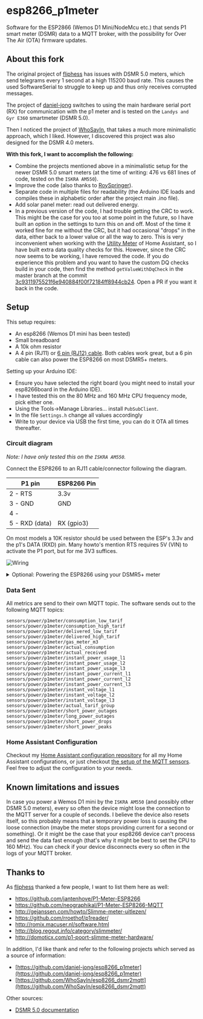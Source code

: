 # esp8266_p1meter

Software for the ESP2866 (Wemos D1 Mini/NodeMcu etc.) that sends P1 smart meter (DSMR) data to a MQTT broker, with the possibility for Over The Air (OTA) firmware updates.

## About this fork
The original project of [fliphess](https://github.com/fliphess/esp8266_p1meter) has issues with DSMR 5.0 meters, which send telegrams every 1 second at a high 115200 baud rate. 
This causes the used SoftwareSerial to struggle to keep up and thus only receives corrupted messages. 

The project of [daniel-jong](https://github.com/daniel-jong/esp8266_p1meter) switches to using the main hardware serial port (RX) for communication with the p1 meter and is tested on the `Landys and Gyr E360` smartmeter (DSMR 5.0).

Then I noticed the project of [WhoSayIn](https://github.com/WhoSayIn/esp8266_dsmr2mqtt), that takes a much more minimalistic approach, which I liked. However, I discovered this project was also designed for the DSMR 4.0 meters.

**With this fork, I want to accomplish the following:**
- Combine the projects mentioned above in a minimalistic setup for the newer DSMR 5.0 smart meters (at the time of writing: 476 vs 681 lines of code, tested on the `ISKRA AM550`).
- Improve the code (also thanks to [RoySpringer](https://github.com/RoySpringer)).
- Separate code in multiple files for readability (the Arduino IDE loads and compiles these in alphabetic order after the project main .ino file).
- Add solar panel meter: read out delivered energy.
- In a previous version of the code, I had trouble getting the CRC to work. This might be the case for you too at some point in the future, so I have built an option in the settings to turn this on and off. Most of the time it worked fine for me without the CRC, but it had occasional "drops" in the data, either back to a lower value or all the way to zero. This is very inconvenient when working with the [Utility Meter](https://www.home-assistant.io/integrations/utility_meter/) of Home Assistant, so I have built extra data quality checks for this. However, since the CRC now seems to be working, I have removed the code. If you do experience this problem and you want to have the custom DQ checks build in your code, then find the method `getValueWithDqCheck` in the master branch at the commit [3c9311975521f6e940884f00f72184ff8944cb24](https://github.com/jhockx/esp8266_p1meter/tree/3c9311975521f6e940884f00f72184ff8944cb24). Open a PR if you want it back in the code.

## Setup
This setup requires:
- An esp8266 (Wemos D1 mini has been tested)
- Small breadboard
- A 10k ohm resistor
- A 4 pin (RJ11) or [6 pin (RJ12) cable](https://www.tinytronics.nl/shop/nl/kabels/adapters/rj12-naar-6-pins-dupont-jumper-adapter). Both cables work great, but a 6 pin cable can also power the ESP8266 on most DSMR5+ meters.

Setting up your Arduino IDE:
- Ensure you have selected the right board (you might need to install your esp8266board in the Arduino IDE).
- I have tested this on the 80 MHz and 160 MHz CPU frequency mode, pick either one.
- Using the Tools->Manage Libraries... install `PubSubClient`.
- In the file `Settings.h` change all values accordingly
- Write to your device via USB the first time, you can do it OTA all times thereafter.

### Circuit diagram
_Note: I have only tested this on the `ISKRA AM550`._

Connect the ESP8266 to an RJ11 cable/connector following the diagram.

| P1 pin   | ESP8266 Pin |
| ----     | ---- |
| 2 - RTS  | 3.3v |
| 3 - GND  | GND  |
| 4 -      |      |
| 5 - RXD (data) | RX (gpio3) |

On most models a 10K resistor should be used between the ESP's 3.3v and the p1's DATA (RXD) pin. Many howto's mention RTS requires 5V (VIN) to activate the P1 port, but for me 3V3 suffices.

![Wiring](https://raw.githubusercontent.com/daniel-jong/esp8266_p1meter/master/assets/esp8266_p1meter_bb.png)

<details><summary>Optional: Powering the ESP8266 using your DSMR5+ meter</summary>
<p>
When using a 6 pin cable you can use the power source provided by the meter.
  
| P1 pin   | ESP8266 Pin |
| ----     | ---- |
| 1 - 5v out | 5v or Vin |
| 2 - RTS  | 3.3v |
| 3 - GND  | GND  |
| 4 -      |      |
| 5 - RXD (data) | RX (gpio3) |
| 6 - GND  | GND  |
  
![Wiring powered by meter](https://raw.githubusercontent.com/daniel-jong/esp8266_p1meter/master/assets/esp8266_p1meter_bb_PoweredByMeter.png)

</p>
</details>

### Data Sent

All metrics are send to their own MQTT topic.
The software sends out to the following MQTT topics:

```
sensors/power/p1meter/consumption_low_tarif
sensors/power/p1meter/consumption_high_tarif
sensors/power/p1meter/delivered_low_tarif
sensors/power/p1meter/delivered_high_tarif
sensors/power/p1meter/gas_meter_m3
sensors/power/p1meter/actual_consumption
sensors/power/p1meter/actual_received
sensors/power/p1meter/instant_power_usage_l1
sensors/power/p1meter/instant_power_usage_l2
sensors/power/p1meter/instant_power_usage_l3
sensors/power/p1meter/instant_power_current_l1
sensors/power/p1meter/instant_power_current_l2
sensors/power/p1meter/instant_power_current_l3
sensors/power/p1meter/instant_voltage_l1
sensors/power/p1meter/instant_voltage_l2
sensors/power/p1meter/instant_voltage_l3
sensors/power/p1meter/actual_tarif_group
sensors/power/p1meter/short_power_outages
sensors/power/p1meter/long_power_outages
sensors/power/p1meter/short_power_drops
sensors/power/p1meter/short_power_peaks
```

### Home Assistant Configuration

Checkout my [Home Assistant configuration repository](https://github.com/jhockx/home-assistant-configuration) for all my Home Assistant configurations, or just checkout [the setup of the MQTT sensors](https://github.com/jhockx/home-assistant-configuration/blob/master/GWL%20monitoring.md#electricitygas-usage-from-the-dsmr50). Feel free to adjust the configuration to your needs.

## Known limitations and issues
In case you power a Wemos D1 mini by the `ISKRA AM550` (and possibly other DSMR 5.0 meters), every so often the device might lose the connection to the MQTT server for a couple of seconds. I believe the device also resets itself, so this probably means that a temporary power loss is causing the loose connection (maybe the meter stops providing current for a second or something). Or it might be the case that your esp8266 device can't process and send the data fast enough (that's why it might be best to set the CPU to 160 MHz). You can check if your device disconnects every so often in the logs of your MQTT broker.

## Thanks to

As [fliphess](https://github.com/fliphess/esp8266_p1meter) thanked a few people, I want to list them here as well:
- https://github.com/jantenhove/P1-Meter-ESP8266
- https://github.com/neographikal/P1-Meter-ESP8266-MQTT
- http://gejanssen.com/howto/Slimme-meter-uitlezen/
- https://github.com/rroethof/p1reader/
- http://romix.macuser.nl/software.html
- http://blog.regout.info/category/slimmeter/
- http://domoticx.com/p1-poort-slimme-meter-hardware/

In addition, I'd like thank and refer to the following projects which served as a source of information:
- [https://github.com/daniel-jong/esp8266_p1meter](https://github.com/daniel-jong/esp8266_p1meter)
- [https://github.com/WhoSayIn/esp8266_dsmr2mqtt](https://github.com/WhoSayIn/esp8266_dsmr2mqtt)

Other sources:
- [DSMR 5.0 documentation](https://www.netbeheernederland.nl/_upload/Files/Slimme_meter_15_a727fce1f1.pdf)
